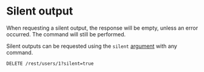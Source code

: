 # Silent output

When requesting a silent output, the response will be empty, unless an error
occurred. The command will still be performed.

Silent outputs can be requested using the `silent`
[argument](../syntax/rpc.md#rpc) with any command.

```HTTP
DELETE /rest/users/1?silent=true
```
